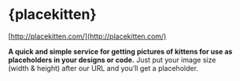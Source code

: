 <!--
id: 3567491419
link: http://tumblr.atmos.org/post/3567491419/placekitten
slug: placekitten
date: Mon Feb 28 2011 11:42:58 GMT-0800 (PST)
publish: 2011-02-028
tags: 
title: {placekitten}
-->


{placekitten}
=============

[http://placekitten.com/](http://placekitten.com/)

**A quick and simple service for getting pictures of kittens for use as
placeholders in your designs or code.** Just put your image size
(width & height) after our URL and you’ll get a placeholder.

